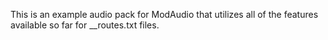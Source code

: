 This is an example audio pack for ModAudio that utilizes all of the features available so far for __routes.txt files.